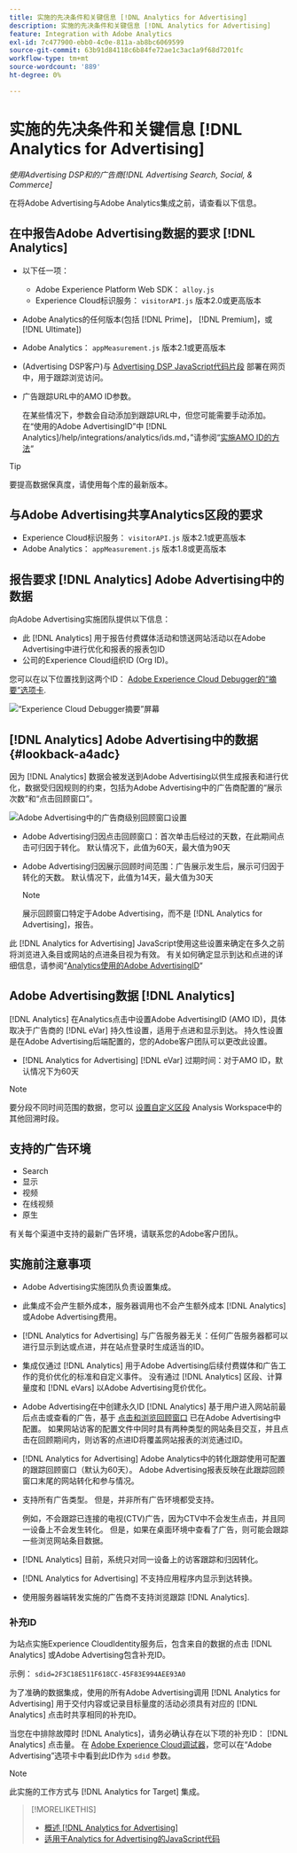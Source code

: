 ```yaml
---
title: 实施的先决条件和关键信息 [!DNL Analytics for Advertising]
description: 实施的先决条件和关键信息 [!DNL Analytics for Advertising]
feature: Integration with Adobe Analytics
exl-id: 7c477900-ebb0-4c0e-811a-ab8bc6069599
source-git-commit: 63b91d84118c6b84fe72ae1c3ac1a9f68d7201fc
workflow-type: tm+mt
source-wordcount: '889'
ht-degree: 0%

---
```


# 实施的先决条件和关键信息 [!DNL Analytics for Advertising]

*使用Advertising DSP和的广告商[!DNL Advertising Search, Social, & Commerce]*

在将Adobe Advertising与Adobe Analytics集成之前，请查看以下信息。

## 在中报告Adobe Advertising数据的要求 [!DNL Analytics]

* 以下任一项：
   * Adobe Experience Platform Web SDK： `alloy.js`
   * Experience Cloud标识服务： `visitorAPI.js` 版本2.0或更高版本
* Adobe Analytics的任何版本(包括 [!DNL Prime]， [!DNL Premium]，或 [!DNL Ultimate])
* Adobe Analytics： `appMeasurement.js` 版本2.1或更高版本
* (Advertising DSP客户)与 [Advertising DSP JavaScript代码片段](javascript.md) 部署在网页中，用于跟踪浏览访问。
* 广告跟踪URL中的AMO ID参数。

  在某些情况下，参数会自动添加到跟踪URL中，但您可能需要手动添加。 在“使用的Adobe AdvertisingID”中 [!DNL Analytics]/help/integrations/analytics/ids.md，”请参阅“[实施AMO ID的方法](/help/integrations/analytics/ids.md#amo-id-implement)“

>[!TIP]
>
>要提高数据保真度，请使用每个库的最新版本。

## 与Adobe Advertising共享Analytics区段的要求

* Experience Cloud标识服务： `visitorAPI.js` 版本2.1或更高版本
* Adobe Analytics： `appMeasurement.js` 版本1.8或更高版本

## 报告要求 [!DNL Analytics] Adobe Advertising中的数据

向Adobe Advertising实施团队提供以下信息：

* 此 [!DNL Analytics] 用于报告付费媒体活动和馈送网站活动以在Adobe Advertising中进行优化和报表的报表包ID
* 公司的Experience Cloud组织ID (Org ID)。

您可以在以下位置找到这两个ID： [Adobe Experience Cloud Debugger的“摘要”选项卡](https://experienceleague.adobe.com/docs/debugger/using-v2/summary.html).

![“Experience Cloud Debugger摘要”屏幕](/help/integrations/assets/a4adc-debugger-summary.png)

## [!DNL Analytics] Adobe Advertising中的数据 {#lookback-a4adc}

因为 [!DNL Analytics] 数据会被发送到Adobe Advertising以供生成报表和进行优化，数据受归因规则的约束，包括为Adobe Advertising中的广告商配置的“展示次数”和“点击回顾窗口”。

![Adobe Advertising中的广告商级别回顾窗口设置](/help/integrations/assets/a4adc-lookbacks.png)

* Adobe Advertising归因点击回顾窗口：首次单击后经过的天数，在此期间点击可归因于转化。 默认情况下，此值为60天，最大值为90天
* Adobe Advertising归因展示回顾时间范围：广告展示发生后，展示可归因于转化的天数。 默认情况下，此值为14天，最大值为30天

  >[!NOTE]
  >
  > 展示回顾窗口特定于Adobe Advertising，而不是 [!DNL Analytics for Advertising]，报告。

此 [!DNL Analytics for Advertising] JavaScript使用这些设置来确定在多久之前将浏览进入条目或网站的点进条目视为有效。 有关如何确定显示到达和点进的详细信息，请参阅“[Analytics使用的Adobe AdvertisingID](ids.md)“

## Adobe Advertising数据 [!DNL Analytics]

[!DNL Analytics] 在Analytics点击中设置Adobe AdvertisingID (AMO ID)，具体取决于广告商的 [!DNL eVar] 持久性设置，适用于点进和显示到达。 持久性设置是在Adobe Advertising后端配置的，您的Adobe客户团队可以更改此设置。

* [!DNL Analytics for Advertising] [!DNL eVar] 过期时间：对于AMO ID，默认情况下为60天

>[!NOTE]
>
>要分段不同时间范围的数据，您可以 [设置自定义区段](https://experienceleague.adobe.com/docs/analytics/components/segmentation/segmentation-workflow/seg-build.html) Analysis Workspace中的其他回溯时段。

## 支持的广告环境

* Search
* 显示
* 视频
* 在线视频
* 原生

有关每个渠道中支持的最新广告环境，请联系您的Adobe客户团队。

## 实施前注意事项

* Adobe Advertising实施团队负责设置集成。

* 此集成不会产生额外成本，服务器调用也不会产生额外成本 [!DNL Analytics] 或Adobe Advertising费用。

* [!DNL Analytics for Advertising] 与广告服务器无关：任何广告服务器都可以进行显示到达或点进，并在站点登录时生成适当的ID。

* 集成仅通过 [!DNL Analytics] 用于Adobe Advertising后续付费媒体和广告工作的竞价优化的标准和自定义事件。 没有通过 [!DNL Analytics] 区段、计算量度和 [!DNL eVars] 以Adobe Advertising竞价优化。

* Adobe Advertising在中创建永久ID [!DNL Analytics] 基于用户进入网站前最后点击或查看的广告，基于 [点击和浏览回顾窗口](#lookback-a4adc) 已在Adobe Advertising中配置。 如果网站访客的配置文件中同时具有两种类型的网站条目交互，并且点击在回顾期间内，则访客的点进ID将覆盖网站报表的浏览通过ID。

* [!DNL Analytics for Advertising] Adobe Analytics中的转化跟踪使用可配置的跟踪回顾窗口（默认为60天）。 Adobe Advertising报表反映在此跟踪回顾窗口末尾的网站转化和参与情况。

* 支持所有广告类型。 但是，并非所有广告环境都受支持。

  例如，不会跟踪已连接的电视(CTV)广告，因为CTV中不会发生点击，并且同一设备上不会发生转化。 但是，如果在桌面环境中查看了广告，则可能会跟踪一些浏览网站条目数据。

* [!DNL Analytics] 目前，系统只对同一设备上的访客跟踪和归因转化。

* [!DNL Analytics for Advertising] 不支持应用程序内显示到达转换。

* 使用服务器端转发实施的广告商不支持浏览跟踪 [!DNL Analytics].

### 补充ID

为站点实施Experience CloudIdentity服务后，包含来自的数据的点击 [!DNL Analytics] 或Adobe Advertising包含补充ID。

示例： `sdid=2F3C18E511F618CC-45F83E994AEE93A0`

为了准确的数据集成，使用的所有Adobe Advertising调用 [!DNL Analytics for Advertising] 用于交付内容或记录目标量度的活动必须具有对应的 [!DNL Analytics] 点击时共享相同的补充ID。

当您在中排除故障时 [!DNL Analytics]，请务必确认存在以下项的补充ID： [!DNL Analytics] 点击量。 在 [Adobe Experience Cloud调试器](https://experienceleague.adobe.com/docs/debugger/using-v2/summary.html)，您可以在“Adobe Advertising”选项卡中看到此ID作为 `sdid` 参数。

>[!NOTE]
>
> 此实施的工作方式与 [!DNL Analytics for Target] 集成。

>[!MORELIKETHIS]
>
>* [概述 [!DNL Analytics for Advertising]](overview.md)
>* [适用于Analytics for Advertising的JavaScript代码](/help/integrations/analytics/javascript.md)
